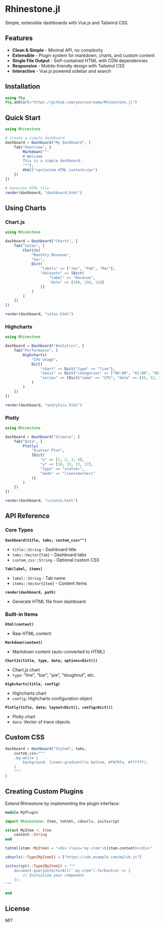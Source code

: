 # Rhinestone.jl

Simple, extensible dashboards with Vue.js and Tailwind CSS.

## Features

- **Clean & Simple** - Minimal API, no complexity
- **Extensible** - Plugin system for markdown, charts, and custom content
- **Single File Output** - Self-contained HTML with CDN dependencies
- **Responsive** - Mobile-friendly design with Tailwind CSS
- **Interactive** - Vue.js powered sidebar and search

## Installation

```julia
using Pkg
Pkg.add(url="https://github.com/yourusername/Rhinestone.jl")
```

## Quick Start

```julia
using Rhinestone

# Create a simple dashboard
dashboard = Dashboard("My Dashboard", [
    Tab("Overview", [
        Markdown("""
        # Welcome
        This is a simple dashboard.
        """),
        Html("<p>Custom HTML content</p>")
    ])
])

# Generate HTML file
render(dashboard, "dashboard.html")
```

## Using Charts

### Chart.js

```julia
using Rhinestone

dashboard = Dashboard("Charts", [
    Tab("Sales", [
        ChartJs(
            "Monthly Revenue",
            "bar",
            Dict(
                "labels" => ["Jan", "Feb", "Mar"],
                "datasets" => [Dict(
                    "label" => "Revenue",
                    "data" => [100, 150, 120]
                )]
            )
        )
    ])
])

render(dashboard, "sales.html")
```

### Highcharts

```julia
using Rhinestone

dashboard = Dashboard("Analytics", [
    Tab("Performance", [
        Highcharts(
            "CPU Usage",
            Dict(
                "chart" => Dict("type" => "line"),
                "xAxis" => Dict("categories" => ["00:00", "01:00", "02:00"]),
                "series" => [Dict("name" => "CPU", "data" => [45, 52, 38])]
            )
        )
    ])
])

render(dashboard, "analytics.html")
```

### Plotly

```julia
using Rhinestone

dashboard = Dashboard("Science", [
    Tab("Data", [
        Plotly(
            "Scatter Plot",
            [Dict(
                "x" => [1, 2, 3, 4],
                "y" => [10, 15, 13, 17],
                "type" => "scatter",
                "mode" => "lines+markers"
            )]
        )
    ])
])

render(dashboard, "science.html")
```

## API Reference

### Core Types

**`Dashboard(title, tabs; custom_css="")`**
- `title::String` - Dashboard title
- `tabs::Vector{Tab}` - Dashboard tabs
- `custom_css::String` - Optional custom CSS

**`Tab(label, items)`**
- `label::String` - Tab name
- `items::Vector{Item}` - Content items

**`render(dashboard, path)`**
- Generate HTML file from dashboard

### Built-in Items

**`Html(content)`**
- Raw HTML content

**`Markdown(content)`**
- Markdown content (auto-converted to HTML)

**`ChartJs(title, type, data; options=Dict())`**
- Chart.js chart
- `type`: "line", "bar", "pie", "doughnut", etc.

**`Highcharts(title, config)`**
- Highcharts chart
- `config`: Highcharts configuration object

**`Plotly(title, data; layout=Dict(), config=Dict())`**
- Plotly chart
- `data`: Vector of trace objects

## Custom CSS

```julia
dashboard = Dashboard("Styled", tabs,
    custom_css="""
    .bg-white {
        background: linear-gradient(to bottom, #f8f9fa, #ffffff);
    }
    """
)
```

## Creating Custom Plugins

Extend Rhinestone by implementing the plugin interface:

```julia
module MyPlugin

import Rhinestone: Item, tohtml, cdnurls, initscript

struct MyItem <: Item
    content::String
end

tohtml(item::MyItem) = "<div class='my-item'>$(item.content)</div>"

cdnurls(::Type{MyItem}) = ["https://cdn.example.com/mylib.js"]

initscript(::Type{MyItem}) = """
    document.querySelectorAll('.my-item').forEach(el => {
        // Initialize your component
    });
"""

end
```

## License

MIT

